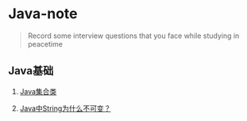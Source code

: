 # Java-note

>Record some interview questions that you face while studying in peacetime

## Java基础
1. [Java集合类](https://github.com/LxRuzx/Java-notes/blob/master/src/Java%E9%9B%86%E5%90%88%E6%B1%87%E6%80%BB.md)

2. [Java中String为什么不可变？](https://github.com/LxRuzx/Java-notes/blob/master/src/Why%20String%20is%20immutable%20in%20Java.md)
